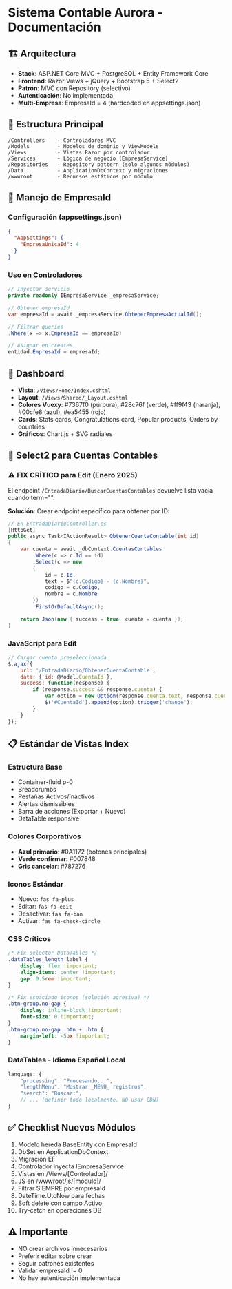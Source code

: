 # Sistema Contable Aurora - Documentación

## 🏗️ Arquitectura
- **Stack**: ASP.NET Core MVC + PostgreSQL + Entity Framework Core
- **Frontend**: Razor Views + jQuery + Bootstrap 5 + Select2
- **Patrón**: MVC con Repository (selectivo)
- **Autenticación**: No implementada
- **Multi-Empresa**: EmpresaId = 4 (hardcoded en appsettings.json)

## 📁 Estructura Principal
```
/Controllers    - Controladores MVC
/Models         - Modelos de dominio y ViewModels
/Views          - Vistas Razor por controlador
/Services       - Lógica de negocio (EmpresaService)
/Repositories   - Repository pattern (solo algunos módulos)
/Data           - ApplicationDbContext y migraciones
/wwwroot        - Recursos estáticos por módulo
```

## 🔑 Manejo de EmpresaId

### Configuración (appsettings.json)
```json
{
  "AppSettings": {
    "EmpresaUnicaId": 4
  }
}
```

### Uso en Controladores
```csharp
// Inyectar servicio
private readonly IEmpresaService _empresaService;

// Obtener empresaId
var empresaId = await _empresaService.ObtenerEmpresaActualId();

// Filtrar queries
.Where(x => x.EmpresaId == empresaId)

// Asignar en creates
entidad.EmpresaId = empresaId;
```

## 🎨 Dashboard
- **Vista**: `/Views/Home/Index.cshtml`
- **Layout**: `/Views/Shared/_Layout.cshtml`
- **Colores Vuexy**: #7367f0 (púrpura), #28c76f (verde), #ff9f43 (naranja), #00cfe8 (azul), #ea5455 (rojo)
- **Cards**: Stats cards, Congratulations card, Popular products, Orders by countries
- **Gráficos**: Chart.js + SVG radiales

## 🔧 Select2 para Cuentas Contables

### ⚠️ FIX CRÍTICO para Edit (Enero 2025)
El endpoint `/EntradaDiario/BuscarCuentasContables` devuelve lista vacía cuando term="". 

**Solución**: Crear endpoint específico para obtener por ID:

```csharp
// En EntradaDiarioController.cs
[HttpGet]
public async Task<IActionResult> ObtenerCuentaContable(int id)
{
    var cuenta = await _dbContext.CuentasContables
        .Where(c => c.Id == id)
        .Select(c => new
        {
            id = c.Id,
            text = $"{c.Codigo} - {c.Nombre}",
            codigo = c.Codigo,
            nombre = c.Nombre
        })
        .FirstOrDefaultAsync();

    return Json(new { success = true, cuenta = cuenta });
}
```

### JavaScript para Edit
```javascript
// Cargar cuenta preseleccionada
$.ajax({
    url: '/EntradaDiario/ObtenerCuentaContable',
    data: { id: @Model.CuentaId },
    success: function(response) {
        if (response.success && response.cuenta) {
            var option = new Option(response.cuenta.text, response.cuenta.id, true, true);
            $('#CuentaId').append(option).trigger('change');
        }
    }
});
```

## 📋 Estándar de Vistas Index

### Estructura Base
- Container-fluid p-0
- Breadcrumbs
- Pestañas Activos/Inactivos
- Alertas dismissibles
- Barra de acciones (Exportar + Nuevo)
- DataTable responsive

### Colores Corporativos
- **Azul primario**: #0A1172 (botones principales)
- **Verde confirmar**: #007848
- **Gris cancelar**: #787276

### Iconos Estándar
- Nuevo: `fas fa-plus`
- Editar: `fas fa-edit`
- Desactivar: `fas fa-ban`
- Activar: `fas fa-check-circle`

### CSS Críticos
```css
/* Fix selector DataTables */
.dataTables_length label {
    display: flex !important;
    align-items: center !important;
    gap: 0.5rem !important;
}

/* Fix espaciado iconos (solución agresiva) */
.btn-group.no-gap {
    display: inline-block !important;
    font-size: 0 !important;
}
.btn-group.no-gap .btn + .btn {
    margin-left: -5px !important;
}
```

### DataTables - Idioma Español Local
```javascript
language: {
    "processing": "Procesando...",
    "lengthMenu": "Mostrar _MENU_ registros",
    "search": "Buscar:",
    // ... (definir todo localmente, NO usar CDN)
}
```

## ✅ Checklist Nuevos Módulos
1. Modelo hereda BaseEntity con EmpresaId
2. DbSet en ApplicationDbContext
3. Migración EF
4. Controlador inyecta IEmpresaService
5. Vistas en /Views/[Controlador]/
6. JS en /wwwroot/js/[modulo]/
7. Filtrar SIEMPRE por empresaId
8. DateTime.UtcNow para fechas
9. Soft delete con campo Activo
10. Try-catch en operaciones DB

## ⚠️ Importante
- NO crear archivos innecesarios
- Preferir editar sobre crear
- Seguir patrones existentes
- Validar empresaId != 0
- No hay autenticación implementada